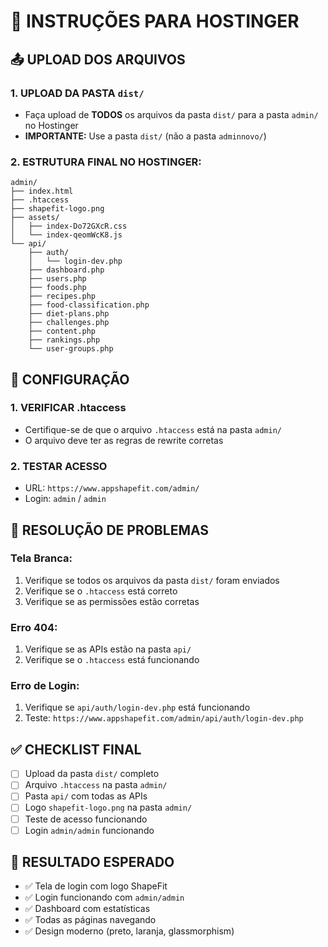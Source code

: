 # 🚀 INSTRUÇÕES PARA HOSTINGER

## 📤 UPLOAD DOS ARQUIVOS

### 1. **UPLOAD DA PASTA `dist/`**
- Faça upload de **TODOS** os arquivos da pasta `dist/` para a pasta `admin/` no Hostinger
- **IMPORTANTE:** Use a pasta `dist/` (não a pasta `adminnovo/`)

### 2. **ESTRUTURA FINAL NO HOSTINGER:**
```
admin/
├── index.html
├── .htaccess
├── shapefit-logo.png
├── assets/
│   ├── index-Do72GXcR.css
│   └── index-qeomWcK8.js
└── api/
    ├── auth/
    │   └── login-dev.php
    ├── dashboard.php
    ├── users.php
    ├── foods.php
    ├── recipes.php
    ├── food-classification.php
    ├── diet-plans.php
    ├── challenges.php
    ├── content.php
    ├── rankings.php
    └── user-groups.php
```

## 🔧 CONFIGURAÇÃO

### 1. **VERIFICAR .htaccess**
- Certifique-se de que o arquivo `.htaccess` está na pasta `admin/`
- O arquivo deve ter as regras de rewrite corretas

### 2. **TESTAR ACESSO**
- URL: `https://www.appshapefit.com/admin/`
- Login: `admin` / `admin`

## 🐛 RESOLUÇÃO DE PROBLEMAS

### **Tela Branca:**
1. Verifique se todos os arquivos da pasta `dist/` foram enviados
2. Verifique se o `.htaccess` está correto
3. Verifique se as permissões estão corretas

### **Erro 404:**
1. Verifique se as APIs estão na pasta `api/`
2. Verifique se o `.htaccess` está funcionando

### **Erro de Login:**
1. Verifique se `api/auth/login-dev.php` está funcionando
2. Teste: `https://www.appshapefit.com/admin/api/auth/login-dev.php`

## ✅ CHECKLIST FINAL

- [ ] Upload da pasta `dist/` completo
- [ ] Arquivo `.htaccess` na pasta `admin/`
- [ ] Pasta `api/` com todas as APIs
- [ ] Logo `shapefit-logo.png` na pasta `admin/`
- [ ] Teste de acesso funcionando
- [ ] Login `admin/admin` funcionando

## 🎯 RESULTADO ESPERADO

- ✅ Tela de login com logo ShapeFit
- ✅ Login funcionando com `admin/admin`
- ✅ Dashboard com estatísticas
- ✅ Todas as páginas navegando
- ✅ Design moderno (preto, laranja, glassmorphism)
